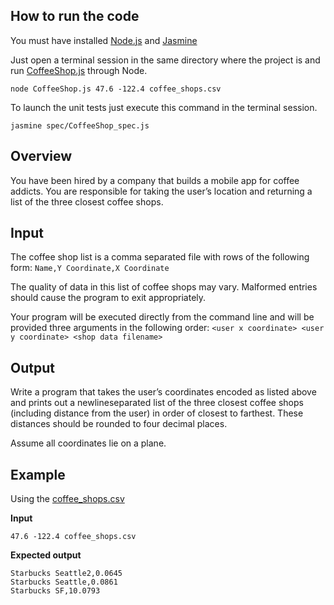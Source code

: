 ## How to run the code

You must have installed [Node.js](https://nodejs.org/en/download/) and [Jasmine](https://jasmine.github.io/setup/nodejs.html)

Just open a terminal session in the same directory where the project is and run [CoffeeShop.js](CoffeeShop.js) through Node.

```
node CoffeeShop.js 47.6 -122.4 coffee_shops.csv
```

To launch the unit tests just execute this command in the terminal session.

```
jasmine spec/CoffeeShop_spec.js
```

## Overview

You have been hired by a company that builds a mobile app for coffee addicts.  You are 
responsible for taking the user’s location and returning a list of the three closest coffee shops.

## Input

The coffee shop list is a comma separated file with rows of the following form:
`Name,Y Coordinate,X Coordinate`

The quality of data in this list of coffee shops may vary.  Malformed entries should cause the 
program to exit appropriately. 

Your program will be executed directly from the command line and will be provided three 
arguments in the following order:
`<user x coordinate> <user y coordinate> <shop data filename>`

## Output

Write a program that takes the user’s coordinates encoded as listed above and prints out a 
newline­separated list of the three closest coffee shops (including distance from the user) in 
order of closest to farthest.  These distances should be rounded to four decimal places. 

Assume all coordinates lie on a plane.

## Example

Using the [coffee_shops.csv](coffee_shops.csv)

__Input__

`47.6 -122.4 coffee_shops.csv`

__Expected output__

```
Starbucks Seattle2,0.0645
Starbucks Seattle,0.0861
Starbucks SF,10.0793
```

